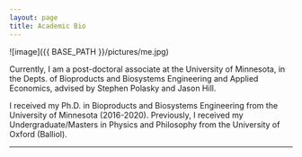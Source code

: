 ```yaml
---
layout: page
title: Academic Bio
---
```

![image]({{ BASE_PATH }}/pictures/me.jpg)
<!-- JSON-LD markup generated by Google Structured Data Markup Helper. -->
<script type="application/ld+json">
    {
      "@context": "https://schema.org",
      "@type": "Person",
      "affiliation": "University of Minnesota",
      "image": "{{ BASE_PATH }}/pictures/me.jpg",
      "jobTitle": "researcher",
      "name": "Sumil Thakrar",
      "additionalName": "Sumil K. Thakrar",
      "alumniOf": "University of Oxford",
      "birthPlace": "London, United Kingdom",
      "gender": "male",
      "url": "https://www.sumil.me",
	    "sameAs" : [ "https://www.wikidata.org/wiki/Q92282874",
      "https://scholar.google.com/citations?user=YhFAEkQAAAAJ&hl=en&oi=ao",
      "https://orcid.org/0000-0003-2205-3333"]
    }
</script>
Currently, I am a post-doctoral associate at the University of
Minnesota, in the Depts. of Bioproducts and Biosystems Engineering and
Applied Economics, advised by Stephen Polasky and Jason Hill.

I received my Ph.D. in Bioproducts and Biosystems Engineering from the
University of Minnesota (2016-2020). Previously, I received my
Undergraduate/Masters in Physics and Philosophy from the University of
Oxford (Balliol).

-----
